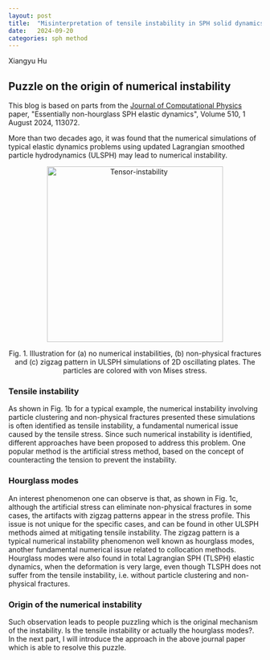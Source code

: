 ```yaml
---
layout: post
title:  "Misinterpretation of tensile instability in SPH solid dynamics (Part 1)"
date:   2024-09-20
categories: sph method
---
```

Xiangyu Hu

## Puzzle on the origin of numerical instability

This blog is based on parts from the [Journal of Computational Physics](https://doi.org/10.1016/j.jcp.2024.113072) paper,
"Essentially non-hourglass SPH elastic dynamics", Volume 510, 1 August 2024, 113072.

More than two decades ago, it was found that the numerical simulations of typical elastic dynamics problems
using updated Lagrangian smoothed particle hydrodynamics (ULSPH) may lead to numerical instability.

<p align="center"><img src="{{site.baseurl}}/assets/img/tensor-instability.jpg" alt="Tensor-instability" height="350"/>
<center>Fig. 1. Illustration for (a) no numerical instabilities, (b) non-physical fractures and
(c) zigzag pattern in ULSPH simulations of 2D oscillating plates.
The particles are colored with von Mises stress.</center> </p>

### Tensile instability

As shown in Fig. 1b for a typical example, the numerical instability involving particle clustering and non-physical fractures
presented these simulations is often identified as tensile instability, a fundamental numerical issue caused by the tensile stress.
Since such numerical instability is identified, different approaches have been proposed to address this problem.
One popular method is the artificial stress method,
based on the concept of counteracting the tension to prevent the instability.

### Hourglass modes

An interest phenomenon one can observe is that, as shown in Fig. 1c,
although the artificial stress can eliminate non-physical fractures in some cases,
the artifacts with zigzag patterns appear in the stress profile.
This issue is not unique for the specific cases,
and can be found in other ULSPH methods aimed at mitigating tensile instability.
The zigzag pattern is a typical numerical instability phenomenon well known as hourglass modes,
another fundamental numerical issue related to collocation methods.
Hourglass modes were also found in total Lagrangian SPH (TLSPH) elastic dynamics,
when the deformation is very large, even though TLSPH does not suffer from the tensile instability,
i.e. without particle clustering and non-physical fractures.

### Origin of the numerical instability

Such observation leads to people puzzling which is the original mechanism of the instability.
Is the tensile instability or actually the hourglass modes?.
In the next part, I will introduce the approach in the above journal paper
which is able to resolve this puzzle.
